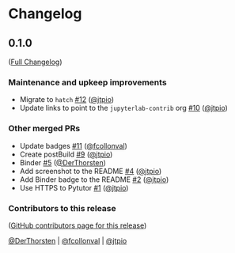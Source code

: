 # Changelog

<!-- <START NEW CHANGELOG ENTRY> -->

## 0.1.0

([Full Changelog](https://github.com/jupyterlab-contrib/jupyterlab-pytutor/compare/6702cc69032ba60c5680299bf40d43d0e480b26f...7a4ca059cfedc4f57549993222f35d4efdc3abaa))

### Maintenance and upkeep improvements

- Migrate to `hatch` [#12](https://github.com/jupyterlab-contrib/jupyterlab-pytutor/pull/12) ([@jtpio](https://github.com/jtpio))
- Update links to point to the `jupyterlab-contrib` org [#10](https://github.com/jupyterlab-contrib/jupyterlab-pytutor/pull/10) ([@jtpio](https://github.com/jtpio))

### Other merged PRs

- Update badges [#11](https://github.com/jupyterlab-contrib/jupyterlab-pytutor/pull/11) ([@fcollonval](https://github.com/fcollonval))
- Create postBuild [#9](https://github.com/jupyterlab-contrib/jupyterlab-pytutor/pull/9) ([@jtpio](https://github.com/jtpio))
- Binder [#5](https://github.com/jupyterlab-contrib/jupyterlab-pytutor/pull/5) ([@DerThorsten](https://github.com/DerThorsten))
- Add screenshot to the README [#4](https://github.com/jupyterlab-contrib/jupyterlab-pytutor/pull/4) ([@jtpio](https://github.com/jtpio))
- Add Binder badge to the README [#2](https://github.com/jupyterlab-contrib/jupyterlab-pytutor/pull/2) ([@jtpio](https://github.com/jtpio))
- Use HTTPS to Pytutor [#1](https://github.com/jupyterlab-contrib/jupyterlab-pytutor/pull/1) ([@jtpio](https://github.com/jtpio))

### Contributors to this release

([GitHub contributors page for this release](https://github.com/jupyterlab-contrib/jupyterlab-pytutor/graphs/contributors?from=2021-08-04&to=2023-01-17&type=c))

[@DerThorsten](https://github.com/search?q=repo%3Ajupyterlab-contrib%2Fjupyterlab-pytutor+involves%3ADerThorsten+updated%3A2021-08-04..2023-01-17&type=Issues) | [@fcollonval](https://github.com/search?q=repo%3Ajupyterlab-contrib%2Fjupyterlab-pytutor+involves%3Afcollonval+updated%3A2021-08-04..2023-01-17&type=Issues) | [@jtpio](https://github.com/search?q=repo%3Ajupyterlab-contrib%2Fjupyterlab-pytutor+involves%3Ajtpio+updated%3A2021-08-04..2023-01-17&type=Issues)

<!-- <END NEW CHANGELOG ENTRY> -->

